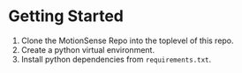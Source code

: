 # Getting Started

1. Clone the MotionSense Repo into the toplevel of this repo.
2. Create a python virtual environment.
3. Install python dependencies from ```requirements.txt```.